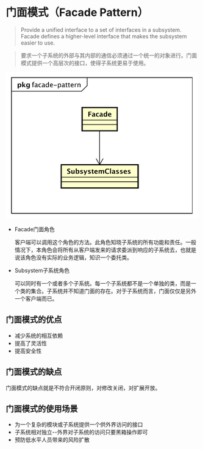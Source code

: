 # 门面模式（Facade Pattern）

> Provide a unified interface to a set of interfaces in a subsystem.
> Facade defines a higher-level interface that makes the subsystem easier to use.

> 要求一个子系统的外部与其内部的通信必须通过一个统一的对象进行。门面模式提供一个高层次的接口，使得子系统更易于使用。

![facade-pattern](../res/images/facade-pattern.svg)

* Facade门面角色

    客户端可以调用这个角色的方法。此角色知晓子系统的所有功能和责任。一般情况下，本角色会将所有从客户端发来的请求委派到响应的子系统去，也就是说该角色没有实际的业务逻辑，知识一个委托类。

* Subsystem子系统角色

    可以同时有一个或者多个子系统。每一个子系统都不是一个单独的类，而是一个类的集合。子系统并不知道门面的存在。对于子系统而言，门面仅仅是另外一个客户端而已。

## 门面模式的优点

* 减少系统的相互依赖
* 提高了灵活性
* 提高安全性

## 门面模式的缺点

门面模式的缺点就是不符合开闭原则，对修改关闭，对扩展开放。

## 门面模式的使用场景

* 为一个复杂的模块或子系统提供一个供外界访问的接口
* 子系统相对独立--外界对子系统的访问只要黑箱操作即可
* 预防低水平人员带来的风险扩散
